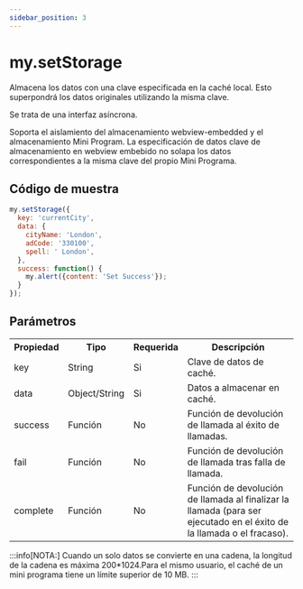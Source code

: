 ```yaml
---
sidebar_position: 3
---
```


# my.setStorage

Almacena los datos con una clave especificada en la caché local. Esto superpondrá los datos originales utilizando la misma clave.

Se trata de una interfaz asíncrona.

Soporta el aislamiento del almacenamiento webview-embedded y el almacenamiento Mini Program. La especificación de datos clave de almacenamiento en webview embebido no solapa los datos correspondientes a la misma clave del propio Mini Programa.

## Código de muestra

```js
my.setStorage({
  key: 'currentCity',
  data: {
    cityName: 'London',
    adCode: '330100',
    spell: ' London',
  },
  success: function() {
    my.alert({content: 'Set Success'});
  }
});
```

## Parámetros

<table>
    <tr>
        <th>Propiedad</th>
        <th>Tipo</th>
        <th>Requerida</th>
        <th>Descripción</th>
    </tr>
     <tr>
        <td>key</td>
        <td>String</td>
        <td>Si</td>
        <td>Clave de datos de caché.</td>
     </tr>
     <tr>
        <td>data</td>
        <td>Object/String</td>
        <td>Si</td>
        <td>Datos a almacenar en caché.</td>
     </tr>
     <tr>
        <td>success</td>
        <td>Función</td>
        <td>No</td>
        <td>Función de devolución de llamada al éxito de llamadas.</td>
     </tr>
     <tr>
        <td>fail</td>
        <td>Función</td>
        <td>No</td>
        <td>Función de devolución de llamada tras falla de llamada.</td>
     </tr>
     <tr>
        <td>complete</td>
         <td>Función</td>
        <td>No</td>
        <td>Función de devolución de llamada al finalizar la llamada (para ser ejecutado en el éxito de la llamada o el fracaso).</td>
     </tr>
</table>


:::info[NOTA:]
Cuando un solo datos se convierte en una cadena, la longitud de la cadena es máxima 200*1024.Para el mismo usuario, el caché de un mini programa tiene un límite superior de 10 MB.
:::